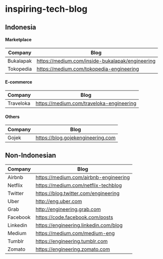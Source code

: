# inspiring-tech-blog #######

## Indonesia #####

#### Marketplace
| Company | Blog |
| ------ | ------ |
| Bukalapak | https://medium.com/inside-bukalapak/engineering |
| Tokopedia | https://medium.com/tokopedia-engineering |

#### E-commerce
| Company | Blog |
| ------ | ------ |
| Traveloka | https://medium.com/traveloka-engineering |

#### Others
| Company | Blog |
| ------ | ------ |
| Gojek | https://blog.gojekengineering.com |

## Non-Indonesian #####
| Company | Blog |
| ------ | ------ |
| Airbnb | https://medium.com/airbnb-engineering |
| Netflix | https://medium.com/netflix-techblog |
| Twitter | https://blog.twitter.com/engineering |
| Uber | http://eng.uber.com |
| Grab | http://engineering.grab.com |
| Facebook | https://code.facebook.com/posts |
| Linkedin | https://engineering.linkedin.com/blog |
| Medium | https://medium.com/medium-eng |
| Tumblr | https://engineering.tumblr.com |
| Zomato | https://engineering.zomato.com |

